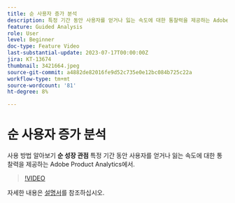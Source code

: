 ```yaml
---
title: 순 사용자 증가 분석
description: 특정 기간 동안 사용자를 얻거나 잃는 속도에 대한 통찰력을 제공하는 Adobe Product Analytics에서 순 증가 보기를 사용하는 방법에 대해 알아봅니다.
feature: Guided Analysis
role: User
level: Beginner
doc-type: Feature Video
last-substantial-update: 2023-07-17T00:00:00Z
jira: KT-13674
thumbnail: 3421664.jpeg
source-git-commit: a4882de82016fe9d52c735e0e12bc084b725c22a
workflow-type: tm+mt
source-wordcount: '81'
ht-degree: 8%

---
```



# 순 사용자 증가 분석

사용 방법 알아보기 **순 성장 관점** 특정 기간 동안 사용자를 얻거나 잃는 속도에 대한 통찰력을 제공하는 Adobe Product Analytics에서.

>[!VIDEO](https://video.tv.adobe.com/v/3421664/?learn=on)

자세한 내용은 [설명서](https://experienceleague.adobe.com/docs/analytics-platform/using/guided-analysis/user-growth/net-growth.html)를 참조하십시오.
